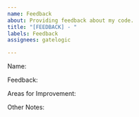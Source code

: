 ```yaml
---
name: Feedback
about: Providing feedback about my code.
title: "[FEEDBACK] - "
labels: Feedback
assignees: gatelogic

---
```


Name: 

Feedback:

Areas for Improvement:

Other Notes:
